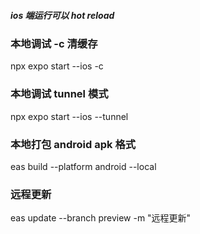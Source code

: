 ##### ios 端运行可以 hot reload

### 本地调试 -c 清缓存

npx expo start --ios -c

### 本地调试 tunnel 模式

npx expo start --ios --tunnel

### 本地打包 android apk 格式

eas build --platform android --local

### 远程更新

eas update --branch preview -m "远程更新"
